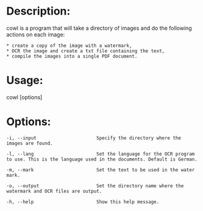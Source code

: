 # Description:

cowl is a program that will take a directory of images and do the following actions on each image: 

    * create a copy of the image with a watermark, 
    * OCR the image and create a txt file containing the text, 
    * compile the images into a single PDF document.



# Usage: 

cowl [options]


# Options:

    -i, --input                      Specify the directory where the images are found.

    -l, --lang                       Set the language for the OCR program to use. This is the language used in the documents. Default is German.

    -m, --mark                       Set the text to be used in the water mark.

    -o, --output                     Set the directory name where the watermark and OCR files are output.

    -h, --help                       Show this help message.
